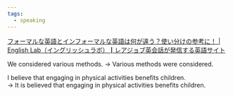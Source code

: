 ```yaml
---
tags:
  - speaking
---
```

[フォーマルな英語とインフォーマルな英語は何が違う？使い分けの参考に！ | English Lab（イングリッシュラボ）┃レアジョブ英会話が発信する英語サイト](https://www.rarejob.com/englishlab/column/20230626/)

We considered various methods. → Various methods were considered.

I believe that engaging in physical activities benefits children.  
→ It is believed that engaging in physical activities benefits children.

